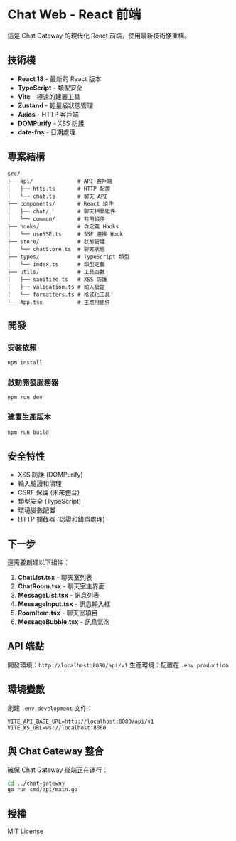 # Chat Web - React 前端

這是 Chat Gateway 的現代化 React 前端，使用最新技術棧重構。

## 技術棧

- **React 18** - 最新的 React 版本
- **TypeScript** - 類型安全
- **Vite** - 極速的建置工具
- **Zustand** - 輕量級狀態管理
- **Axios** - HTTP 客戶端
- **DOMPurify** - XSS 防護
- **date-fns** - 日期處理

## 專案結構

```
src/
├── api/              # API 客戶端
│   ├── http.ts       # HTTP 配置
│   └── chat.ts       # 聊天 API
├── components/       # React 組件
│   ├── chat/         # 聊天相關組件
│   └── common/       # 共用組件
├── hooks/            # 自定義 Hooks
│   └── useSSE.ts     # SSE 連接 Hook
├── store/            # 狀態管理
│   └── chatStore.ts  # 聊天狀態
├── types/            # TypeScript 類型
│   └── index.ts      # 類型定義
├── utils/            # 工具函數
│   ├── sanitize.ts   # XSS 防護
│   ├── validation.ts # 輸入驗證
│   └── formatters.ts # 格式化工具
└── App.tsx           # 主應用組件
```

## 開發

### 安裝依賴
```bash
npm install
```

### 啟動開發服務器
```bash
npm run dev
```

### 建置生產版本
```bash
npm run build
```

## 安全特性

- XSS 防護 (DOMPurify)
- 輸入驗證和清理
- CSRF 保護 (未來整合)
- 類型安全 (TypeScript)
- 環境變數配置
- HTTP 攔截器 (認證和錯誤處理)

## 下一步

還需要創建以下組件：

1. **ChatList.tsx** - 聊天室列表
2. **ChatRoom.tsx** - 聊天室主界面
3. **MessageList.tsx** - 訊息列表
4. **MessageInput.tsx** - 訊息輸入框
5. **RoomItem.tsx** - 聊天室項目
6. **MessageBubble.tsx** - 訊息氣泡

## API 端點

開發環境：`http://localhost:8080/api/v1`
生產環境：配置在 `.env.production`

## 環境變數

創建 `.env.development` 文件：
```env
VITE_API_BASE_URL=http://localhost:8080/api/v1
VITE_WS_URL=ws://localhost:8080
```

## 與 Chat Gateway 整合

確保 Chat Gateway 後端正在運行：
```bash
cd ../chat-gateway
go run cmd/api/main.go
```

## 授權

MIT License
